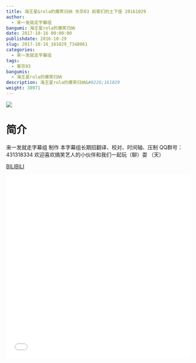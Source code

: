 ```yaml
---
title: 海王星&rola的爆笑归纳 东京03 前辈们的土下座 20161029
author: 
  - 来一发就走字幕组
bangumi: 海王星rola的爆笑归纳
date: 2017-10-16 00:00:00
publishdate: 2016-10-29
slug: 2017-10-16_161029_7348061
categories: 
  - 来一发就走字幕组
tags: 
  - 東京03
bangumis: 
  - 海王星rola的爆笑归纳
description: 海王星rola的爆笑归纳&#8226;161029
weight: 38971
---
```


![](https://i.imgur.com/ckXTOGf.jpg)

# 简介  
来一发就走字幕组 制作 本字幕组长期招翻译、校对、时间轴、压制   QQ群号：431318334 欢迎喜欢搞笑艺人的小伙伴和我们一起玩（聊）耍 （天）

  [BILIBILI](https://www.bilibili.com/video/av7348061/)


  <iframe src="//www.bilibili.com/html/html5player.html?cid=12011905&aid=7348061" width="100%" height="500" frameborder="0" allowfullscreen="allowfullscreen"></iframe>
